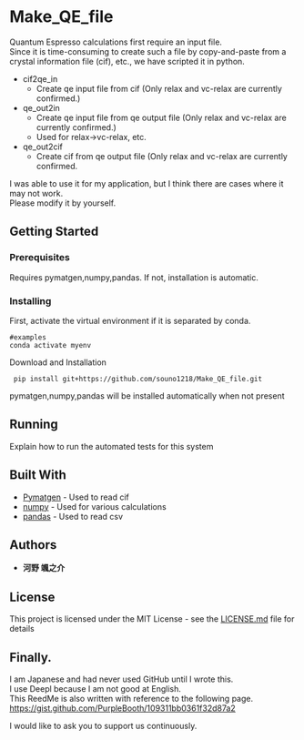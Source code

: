 # Make_QE_file

Quantum Espresso calculations first require an input file.   
Since it is time-consuming to create such a file by copy-and-paste from a crystal information file (cif), etc., we have scripted it in python.

- cif2qe_in
  - Create qe input file from cif (Only relax and vc-relax are currently confirmed.)
- qe_out2in
  - Create qe input file from qe output file (Only relax and vc-relax are currently confirmed.)
  - Used for relax->vc-relax, etc.
- qe_out2cif
  - Create cif from qe output file (Only relax and vc-relax are currently confirmed.

I was able to use it for my application, but I think there are cases where it may not work.   
Please modify it by yourself.

## Getting Started

### Prerequisites

Requires pymatgen,numpy,pandas. If not, installation is automatic.

### Installing

First, activate the virtual environment if it is separated by conda.

```
#examples
conda activate myenv
```

Download and Installation

```
 pip install git+https://github.com/souno1218/Make_QE_file.git
```

pymatgen,numpy,pandas will be installed automatically when not present

## Running

Explain how to run the automated tests for this system



## Built With

* [Pymatgen](https://pymatgen.org) - Used to read cif
* [numpy](https://numpy.org) - Used for various calculations
* [pandas](https://pandas.pydata.org) - Used to read csv



## Authors

* **河野 颯之介**

## License

This project is licensed under the MIT License - see the [LICENSE.md](LICENSE.md) file for details

## Finally.

I am Japanese and had never used GitHub until I wrote this.   
I use Deepl because I am not good at English.   
This ReedMe is also written with reference to the following page.   
https://gist.github.com/PurpleBooth/109311bb0361f32d87a2

I would like to ask you to support us continuously.
